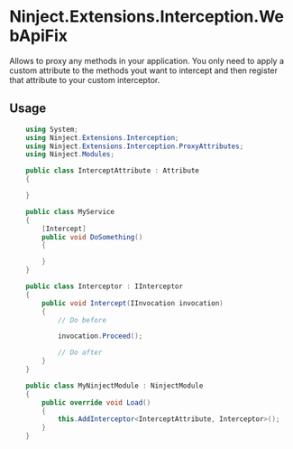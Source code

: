 # Ninject.Extensions.Interception.WebApiFix

Allows to proxy any methods in your application. You only need to apply a custom attribute to the methods yout want to intercept and then register that attribute to your custom interceptor.

## Usage
```csharp
    using System;
    using Ninject.Extensions.Interception;
    using Ninject.Extensions.Interception.ProxyAttributes;
    using Ninject.Modules;

    public class InterceptAttribute : Attribute
    {

    }

    public class MyService
    {
        [Intercept]
        public void DoSomething()
        {

        }
    }

    public class Interceptor : IInterceptor
    {
        public void Intercept(IInvocation invocation)
        {
            // Do before

            invocation.Proceed();

            // Do after
        }
    }

    public class MyNinjectModule : NinjectModule
    {
        public override void Load()
        {
            this.AddInterceptor<InterceptAttribute, Interceptor>();
        }
    }
```

